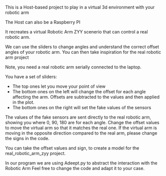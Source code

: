 This is a Host-based project to play in a virtual 3d environment with your robotic arm

The Host can also be a Raspberry PI

It recreates a virtual Robotic Arm ZYY scenerio that can control a real robotic arm.

We can use the sliders to change angles and understand the correct offset angles of your robotic arm.
You can then take inspiration for the real robotic arm project

Note, you need a real robotic arm serially connected to the laptop.

You have a set of sliders:
- The top ones let you move your point of view
- The bottom ones on the left will change the offset for each angle affecting the arm.
  Offsets are subtracted to the values and then applied in the plot.
- The bottom ones on the right will set the fake values of the sensors

The values of the fake sensors are sent directly to the real robotic arm, showing you where 0, 90, 180 are for each angle.
Change the offset values to move the virtual arm so that it matches the real one.
If the virtual arm is moving in the opposite direction compared to the real arm, please change the signs in the code.

You can take the offset values and sign, to create a model for the real_robotic_arm_zyy project.

In our program we are using Adeept.py to abstract the interaction with the Robotic Arm
Feel free to change the code and adapt it to your case.
